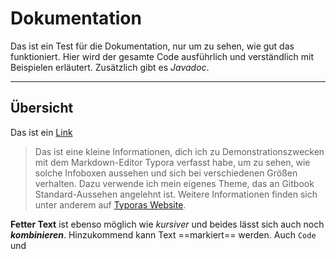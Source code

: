 # Dokumentation

Das ist ein Test für die Dokumentation, nur um zu sehen, wie gut das funktioniert. Hier wird der gesamte Code ausführlich und verständlich mit Beispielen erläutert. Zusätzlich gibt es *Javadoc*.

---

## Übersicht

Das ist ein [Link](anotherpage.md)

> Das ist eine kleine Informationen, dich ich zu Demonstrationszwecken mit dem Markdown-Editor Typora verfasst habe, um zu sehen, wie solche Infoboxen aussehen und sich bei verschiedenen Größen verhalten. Dazu verwende ich mein eigenes Theme, das an Gitbook Standard-Aussehen angelehnt ist. Weitere Informationen finden sich unter anderem auf [Typoras Website](typora.io).

**Fetter Text** ist ebenso möglich wie *kursiver* und beides lässt sich auch noch ***kombinieren***. Hinzukommend kann Text ==markiert== werden. Auch `Code` und